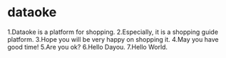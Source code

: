 # dataoke
1.Dataoke is a platform for shopping.
2.Especially, it is a shopping guide platform.
3.Hope you will be very happy on shopping it.
4.May you have good time!
5.Are you ok?
6.Hello Dayou.
7.Hello World.
